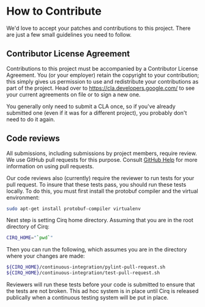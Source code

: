 # How to Contribute

We'd love to accept your patches and contributions to this project. There are
just a few small guidelines you need to follow.

## Contributor License Agreement

Contributions to this project must be accompanied by a Contributor License
Agreement. You (or your employer) retain the copyright to your contribution;
this simply gives us permission to use and redistribute your contributions as
part of the project. Head over to <https://cla.developers.google.com/> to see
your current agreements on file or to sign a new one.

You generally only need to submit a CLA once, so if you've already submitted one
(even if it was for a different project), you probably don't need to do it
again.

## Code reviews

All submissions, including submissions by project members, require review. We
use GitHub pull requests for this purpose. Consult
[GitHub Help](https://help.github.com/articles/about-pull-requests/) for more
information on using pull requests.

Our code reviews also (currently) require the reviewer to run tests for
your pull request.  To insure that these tests pass, you should run
these tests locally. To do this, you must first install the protobuf
compiler and the virtual environment:
```bash
sudo apt-get install protobuf-compiler virtualenv
```
Next step is setting Cirq home directory. Assuming that you are in the
root directory of Cirq:
```bash
CIRQ_HOME="`pwd`"
```
Then you can run the following, which assumes you are in the directory
where your changes are made:
```bash
${CIRQ_HOME}/continuous-integration/pylint-pull-request.sh
${CIRQ_HOME}/continuous-integration/test-pull-request.sh
```
Reviewers will run these tests before your code is submitted to ensure
that the tests are not broken.  This ad hoc system is in place until
Cirq is released publically when a continuous testing system will
be put in place.
